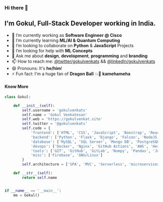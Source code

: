 ### Hi there 👋

## I'm Gokul, Full-Stack Developer working in India.

- 🔭 I’m currently working as **Software Engineer @ Cisco**
- 🌱 I’m currently learning **ML/AI & Quantum Computing**
- 👯 I’m looking to collaborate on **Python** & **JavaScript** Projects
- 🤔 I’m looking for help with **ML Concepts** 
- 💬 Ask me about **design**, **development**, **programming** and **branding**
- 📫 How to reach me: [@twitter/gokulvenkats](https://twitter.com/gokulvenkats) && [@linkedIn/gokulvenkats](https://www.linkedin.com/in/gokulvenkats)
- 😄 Pronouns: It's **he/him**!
- ⚡ Fun fact: I'm a huge fan of **Dragon Ball** 💥💨 **kamehameha**

#### Know More
```python
class Gokul:

    def __init__(self):
        self.username = 'gokulvenkats'
        self.name = 'Gokul Venkatesan'
        self.web = 'https://gokulvenkat.site'
        self.twitter = '@gokulvenkats'
        self.code = {
            'frontend': ['HTML', 'CSS', 'JavaScript', 'Boostrap', 'ReactJS', 'Angular 2', 'TailWind'],
            'backend': ['Python', 'Flask', 'Django', 'Falcon', 'NodeJS'],
            'database': ['MySQL', 'SQL Server', 'Mongo DB', 'PostgreSQL'],
            'devops': ['Docker', 'Nginx', 'GitHub Actions', 'AWS', 'Heroku', 'Azure DevOps'],
            'tools': ['GIT', 'GitHub', 'GitLab', 'Numpy', 'Pandas', 'Jupyter notebook', 'SQLAlchemy', 'Redis', 'Celery'],
            'misc': ['Firebase', 'GNU/Linux']
        }
        self.architecture = ['SPA', 'MVC', 'Serverless', 'microservices']

    def __str__(self):
        return self.name


if __name__ == '__main__':
    me = Gokul()
```

<!--
**gokulvenkats/gokulvenkats** is a ✨ _special_ ✨ repository because its `README.md` (this file) appears on your GitHub profile.
https://shields.io/ | https://simpleicons.org/ | https://img.shields.io/badge/Gatsby-%23663399.svg?&style=for-the-badge&logo=gatsby&logoColor=white

Here are some ideas to get you started:
-->
